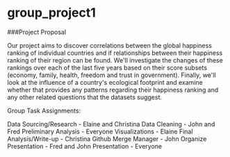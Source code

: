 # group_project1

###Project Proposal

Our project aims to discover correlations between the global happiness ranking of individual countries and if relationships between their happiness ranking of their region can be found. We'll investigate the changes of these rankings over each of the last five years based on their score subsets (economy, family, health, freedom and trust in government). Finally, we'll look at the influence of a country's ecological footprint and examine whether that provides any patterns regarding their happiness ranking and any other related questions that the datasets suggest.

Group Task Assignments:

Data Sourcing/Research - Elaine and Christina
Data Cleaning - John and Fred
Preliminary Analysis - Everyone
Visualizations - Elaine
Final Analysis/Write-up - Christina
Github Merge Manager - John
Organize Presentation - Fred and John
Presentation - Everyone

